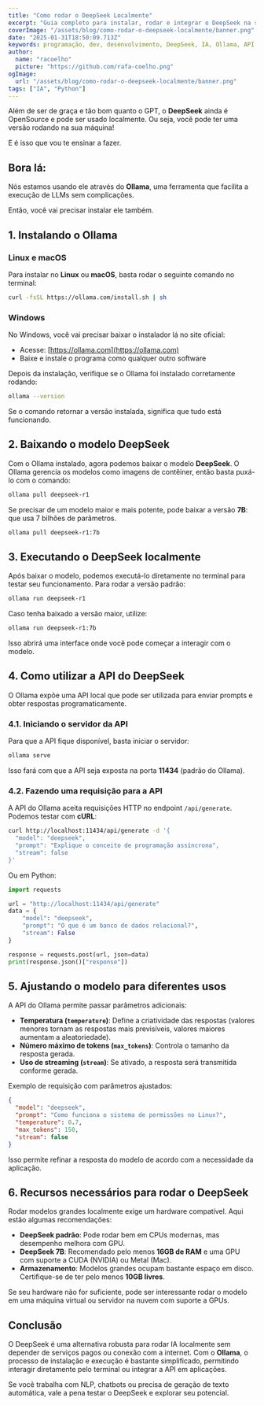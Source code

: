 ```yaml
---
title: "Como rodar o DeepSeek Localmente"
excerpt: "Guia completo para instalar, rodar e integrar o DeepSeek na sua máquina usando o Ollama."
coverImage: "/assets/blog/como-rodar-o-deepseek-localmente/banner.png"
date: "2025-01-31T18:50:09.713Z"
keywords: programação, dev, desenvolvimento, DeepSeek, IA, Ollama, API
author:
  name: "racoelho"
  picture: "https://github.com/rafa-coelho.png"
ogImage:
  url: "/assets/blog/como-rodar-o-deepseek-localmente/banner.png"
tags: ["IA", "Python"]
---
```


Além de ser de graça e tão bom quanto o GPT, o **DeepSeek** ainda é OpenSource e pode ser usado localmente.
Ou seja, você pode ter uma versão rodando na sua máquina!

E é isso que vou te ensinar a fazer.

## Bora lá:


Nós estamos usando ele através do **Ollama**, uma ferramenta que facilita a execução de LLMs sem complicações.

Então, você vai precisar instalar ele também.

## 1. Instalando o Ollama


### Linux e macOS

Para instalar no **Linux** ou **macOS**, basta rodar o seguinte comando no terminal:

```sh
curl -fsSL https://ollama.com/install.sh | sh
```

### Windows

No Windows, você vai precisar baixar o instalador lá no site oficial:

- Acesse: [https://ollama.com](https://ollama.com)
- Baixe e instale o programa como qualquer outro software

Depois da instalação, verifique se o Ollama foi instalado corretamente rodando:

```sh
ollama --version
```

Se o comando retornar a versão instalada, significa que tudo está funcionando.

## 2. Baixando o modelo DeepSeek

Com o Ollama instalado, agora podemos baixar o modelo **DeepSeek**. O Ollama gerencia os modelos como imagens de contêiner, então basta puxá-lo com o comando:

```sh
ollama pull deepseek-r1
```

Se precisar de um modelo maior e mais potente, pode baixar a versão **7B**: que usa 7 bilhões de parâmetros.

```sh
ollama pull deepseek-r1:7b
```

## 3. Executando o DeepSeek localmente

Após baixar o modelo, podemos executá-lo diretamente no terminal para testar seu funcionamento. Para rodar a versão padrão:

```sh
ollama run deepseek-r1
```

Caso tenha baixado a versão maior, utilize:

```sh
ollama run deepseek-r1:7b
```

Isso abrirá uma interface onde você pode começar a interagir com o modelo.

## 4. Como utilizar a API do DeepSeek

O Ollama expõe uma API local que pode ser utilizada para enviar prompts e obter respostas programaticamente.

### 4.1. Iniciando o servidor da API

Para que a API fique disponível, basta iniciar o servidor:

```sh
ollama serve
```

Isso fará com que a API seja exposta na porta **11434** (padrão do Ollama).

### 4.2. Fazendo uma requisição para a API

A API do Ollama aceita requisições HTTP no endpoint `/api/generate`. Podemos testar com **cURL**:

```sh
curl http://localhost:11434/api/generate -d '{
  "model": "deepseek",
  "prompt": "Explique o conceito de programação assíncrona",
  "stream": false
}'
```

Ou em Python:

```python
import requests

url = "http://localhost:11434/api/generate"
data = {
    "model": "deepseek",
    "prompt": "O que é um banco de dados relacional?",
    "stream": False
}

response = requests.post(url, json=data)
print(response.json()["response"])
```

## 5. Ajustando o modelo para diferentes usos

A API do Ollama permite passar parâmetros adicionais:

- **Temperatura (`temperature`)**: Define a criatividade das respostas (valores menores tornam as respostas mais previsíveis, valores maiores aumentam a aleatoriedade).
- **Número máximo de tokens (`max_tokens`)**: Controla o tamanho da resposta gerada.
- **Uso de streaming (`stream`)**: Se ativado, a resposta será transmitida conforme gerada.

Exemplo de requisição com parâmetros ajustados:

```json
{
  "model": "deepseek",
  "prompt": "Como funciona o sistema de permissões no Linux?",
  "temperature": 0.7,
  "max_tokens": 150,
  "stream": false
}
```

Isso permite refinar a resposta do modelo de acordo com a necessidade da aplicação.

## 6. Recursos necessários para rodar o DeepSeek

Rodar modelos grandes localmente exige um hardware compatível. Aqui estão algumas recomendações:

- **DeepSeek padrão**: Pode rodar bem em CPUs modernas, mas desempenho melhora com GPU.
- **DeepSeek 7B**: Recomendado pelo menos **16GB de RAM** e uma GPU com suporte a CUDA (NVIDIA) ou Metal (Mac).
- **Armazenamento**: Modelos grandes ocupam bastante espaço em disco. Certifique-se de ter pelo menos **10GB livres**.

Se seu hardware não for suficiente, pode ser interessante rodar o modelo em uma máquina virtual ou servidor na nuvem com suporte a GPUs.

## Conclusão

O DeepSeek é uma alternativa robusta para rodar IA localmente sem depender de serviços pagos ou conexão com a internet. Com o **Ollama**, o processo de instalação e execução é bastante simplificado, permitindo interagir diretamente pelo terminal ou integrar a API em aplicações.

Se você trabalha com NLP, chatbots ou precisa de geração de texto automática, vale a pena testar o DeepSeek e explorar seu potencial.
